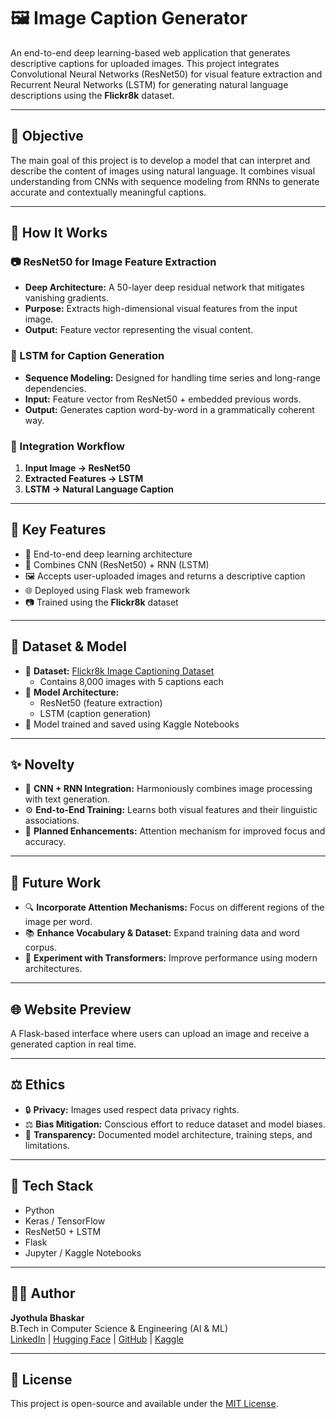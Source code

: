 # 🖼️ Image Caption Generator

An end-to-end deep learning-based web application that generates descriptive captions for uploaded images. This project integrates Convolutional Neural Networks (ResNet50) for visual feature extraction and Recurrent Neural Networks (LSTM) for generating natural language descriptions using the **Flickr8k** dataset.

---

## 🚀 Objective

The main goal of this project is to develop a model that can interpret and describe the content of images using natural language. It combines visual understanding from CNNs with sequence modeling from RNNs to generate accurate and contextually meaningful captions.

---

## 🧠 How It Works

### 📷 ResNet50 for Image Feature Extraction
- **Deep Architecture:** A 50-layer deep residual network that mitigates vanishing gradients.
- **Purpose:** Extracts high-dimensional visual features from the input image.
- **Output:** Feature vector representing the visual content.

### 📝 LSTM for Caption Generation
- **Sequence Modeling:** Designed for handling time series and long-range dependencies.
- **Input:** Feature vector from ResNet50 + embedded previous words.
- **Output:** Generates caption word-by-word in a grammatically coherent way.

### 🔗 Integration Workflow

1. **Input Image → ResNet50**
2. **Extracted Features → LSTM**
3. **LSTM → Natural Language Caption**

---

## 🌟 Key Features

- 📌 End-to-end deep learning architecture
- 🧠 Combines CNN (ResNet50) + RNN (LSTM)
- 🖼️ Accepts user-uploaded images and returns a descriptive caption
- 🌐 Deployed using Flask web framework
- 📷 Trained using the **Flickr8k** dataset

---

## 📂 Dataset & Model

- 📁 **Dataset:** [Flickr8k Image Captioning Dataset](https://www.kaggle.com/datasets/adityajn105/flickr8k)
  - Contains 8,000 images with 5 captions each
- 🧠 **Model Architecture:**
  - ResNet50 (feature extraction)
  - LSTM (caption generation)
- 💾 Model trained and saved using Kaggle Notebooks

---

## ✨ Novelty

- 🧩 **CNN + RNN Integration:** Harmoniously combines image processing with text generation.
- ⚙️ **End-to-End Training:** Learns both visual features and their linguistic associations.
- 🔭 **Planned Enhancements:** Attention mechanism for improved focus and accuracy.

---

## 🧪 Future Work

- 🔍 **Incorporate Attention Mechanisms:** Focus on different regions of the image per word.
- 📚 **Enhance Vocabulary & Dataset:** Expand training data and word corpus.
- 🔁 **Experiment with Transformers:** Improve performance using modern architectures.

---

## 🌐 Website Preview

A Flask-based interface where users can upload an image and receive a generated caption in real time.

---

## ⚖️ Ethics

- 🔒 **Privacy:** Images used respect data privacy rights.
- ⚖️ **Bias Mitigation:** Conscious effort to reduce dataset and model biases.
- 📄 **Transparency:** Documented model architecture, training steps, and limitations.

---

## 📎 Tech Stack

- Python
- Keras / TensorFlow
- ResNet50 + LSTM
- Flask
- Jupyter / Kaggle Notebooks

---

## 👨‍💻 Author

**Jyothula Bhaskar**  
B.Tech in Computer Science & Engineering (AI & ML)  
[LinkedIn](https://www.linkedin.com/in/bhaskar-jyothula-974bbb271/) | [Hugging Face](https://huggingface.co/Bhaskar2611) | [GitHub](https://github.com/Bhaskar2603) | [Kaggle](https://www.kaggle.com/bhaskarjyothula)

---

## 📄 License

This project is open-source and available under the [MIT License](LICENSE).
